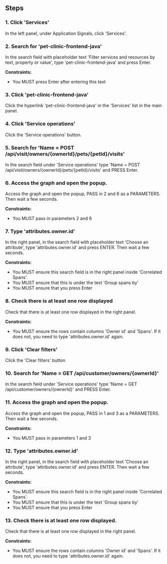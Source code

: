 ## Steps

### 1. Click 'Services'

In the left panel, under Application Signals, click 'Services'.

### 2. Search for 'pet-clinic-frontend-java'

In the search field with placeholder text 'Filter services and resources by text, property or value', type 'pet-clinic-frontend-java' and press Enter.

**Constraints:**
- You MUST press Enter after entering this text

### 3. Click 'pet-clinic-frontend-java'

Click the hyperlink 'pet-clinic-frontend-java' in the 'Services' list in the main panel.

### 4. Click 'Service operations'

Click the 'Service operations' button.

### 5. Search for 'Name = POST /api/visit/owners/{ownerId}/pets/{petId}/visits'

In the search field under 'Service operations' type 'Name = POST /api/visit/owners/{ownerId}/pets/{petId}/visits' and PRESS Enter.

### 6. Access the graph and open the popup.

Access the graph and open the popup, PASS in 2 and 6 as a PARAMETERS. Then wait a few seconds.

**Constraints:**
- You MUST pass in parameters 2 and 6

### 7. Type 'attributes.owner.id'

In the right panel, in the search field with placeholder text 'Choose an attribute', type 'attributes.owner.id' and press ENTER. Then wait a few seconds.

**Constraints:**
- You MUST ensure this search field is in the right panel inside 'Correlated Spans'.
- You MUST ensure that this is under the text 'Group spans by'
- You MUST ensure that you press Enter

### 8. Check there is at least one row displayed

Check that there is at least one row displayed in the right panel.

**Constraints:**
- You MUST ensure the rows contain columns 'Owner id' and 'Spans'. If it does not, you need to type 'attributes.owner.id' again.

### 9. Click 'Clear filters'

Click the 'Clear filters' button

### 10. Search for 'Name = GET /api/customer/owners/{ownerId}'

In the search field under 'Service operations' type 'Name = GET /api/customer/owners/{ownerId}' and PRESS Enter.

### 11. Access the graph and open the popup.

Access the graph and open the popup, PASS in 1 and 3 as a PARAMETERS. Then wait a few seconds.

**Constraints:**
- You MUST pass in parameters 1 and 3

### 12. Type 'attributes.owner.id'

In the right panel, in the search field with placeholder text 'Choose an attribute', type 'attributes.owner.id' and press ENTER. Then wait a few seconds.

**Constraints:**
- You MUST ensure this search field is in the right panel inside 'Correlated Spans'.
- You MUST ensure that this is under the text 'Group spans by'
- You MUST ensure that you press Enter

### 13. Check there is at least one row displayed.

Check that there is at least one row displayed in the right panel.

**Constraints:**
- You MUST ensure the rows contain columns 'Owner id' and 'Spans'. If it does not, you need to type 'attributes.owner.id' again.